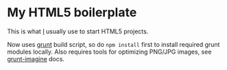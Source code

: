 # My HTML5 boilerplate

This is what [I](http://twitter.com/yellowled) usually use to start HTML5 projects.

Now uses [grunt](http://gruntjs.com) build script, so do `npm install` first to install required grunt modules locally. Also requires tools for optimizing PNG/JPG images, see [grunt-imagine](https://github.com/asciidisco/grunt-imagine) docs.